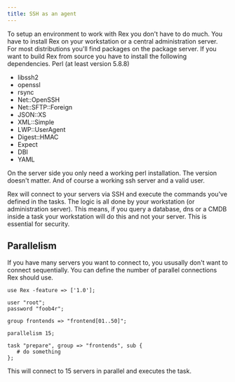 ```yaml
---
title: SSH as an agent
---
```


To setup an environment to work with Rex you don't have to do much. You have to install Rex on your workstation or a central administration server. For most distributions you'll find packages on the package server. If you want to build Rex from source you have to install the following dependencies.
Perl (at least version 5.8.8)

-   libssh2
-   openssl
-   rsync
-   Net::OpenSSH
-   Net::SFTP::Foreign
-   JSON::XS
-   XML::Simple
-   LWP::UserAgent
-   Digest::HMAC
-   Expect
-   DBI
-   YAML

On the server side you only need a working perl installation. The version doesn't matter. And of course a working ssh server and a valid user.

Rex will connect to your servers via SSH and execute the commands you've defined in the tasks. The logic is all done by your workstation (or administration server). This means, if you query a database, dns or a CMDB inside a task your workstation will do this and not your server. This is essential for security.

## Parallelism

If you have many servers you want to connect to, you ususally don't want to connect sequentially. You can define the number of parallel connections Rex should use.

    use Rex -feature => ['1.0'];

    user "root";
    password "foob4r";

    group frontends => "frontend[01..50]";

    parallelism 15;

    task "prepare", group => "frontends", sub {
       # do something
    };

This will connect to 15 servers in parallel and executes the task.
